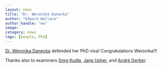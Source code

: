 ```yaml
---
layout: news
title: "Dr. Weronika Danecka"
author: "Edward Wallace"
author_handle: "ew"
image: 
category: news
tags: [people, Phd]
---
```


[Dr. Weronika Danecka](team/weronika-danecka) defended her PhD viva!
Congratulations Weronika!!!

Thanks also to examiners [Greg Kudla](https://www.ed.ac.uk/profile/grzegorz-kudla), [Jane Usher](https://biosciences.exeter.ac.uk/staff/profile/index.php?web_id=Jane_Usher), and [André Gerber](https://www.surrey.ac.uk/people/andre-gerber).
